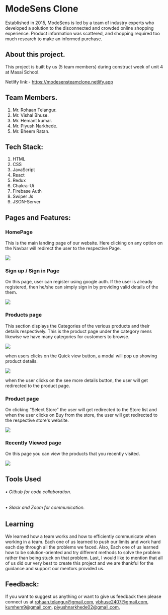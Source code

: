 # ModeSens Clone
<p>	Established in 2015, ModeSens is led by a team of industry experts who developed a solution to the disconnected and crowded online shopping experience. Product information was scattered, and shopping required too much research to make an informed purchase. </p>

## About this project.
This project is built by us (5 team members) during construct week of unit 4 at Masai School.

Netlify link:- https://modesensteamclone.netlify.app 

## Team Members.
1.	Mr. Rohaan Telangur.
2.	Mr. Vishal Bhuse.
3.	Mr. Hemant kumar.
4.	Mr. Piyush Narkhede.
5.	Mr. Bheem Ratan.


## Tech Stack:
1.	HTML
2.	CSS
3.	JavaScript
4.  React
5.  Redux
6.  Chakra-Ui
7.  Firebase Auth
8.  Swiper Js
9.  JSON-Server

## Pages and Features:

### HomePage
<p>This is the main landing page of our website. Here clicking on any option on the Navbar will redirect the user to the respective Page.</p>
<img src="https://miro.medium.com/max/1400/1*kegvN6wJ-eovgMgbo4MRAg.jpeg"/>

### Sign up / Sign in Page
<p>On this page, user can register using google auth. If the user is already registered, then he/she can simply sign in by providing valid details of the them.</p>
<img src="https://miro.medium.com/max/1400/1*wOhPAJ6eit2Sz9Ckccj9EQ.png"/>

### Products page
<p>This section displays the Categories of the verious products and their details respectively. This is the product page under the category mens likewise we have many categories for customers to browse.</p>
<img src="https://miro.medium.com/max/1400/1*rIyxQ8If6a5eAY0Rbmvevw.jpeg"/>

<p>when users clicks on the Quick view button, a modal will pop up showing product details.</p>
<img src="https://miro.medium.com/max/1400/1*zqtA6QBm-RUbAw7fOkPK7g.png"/>

<p>when the user clicks on the see more details button, the user will get redirected to the product page.</p>

### Product page
<p>On clicking “Select Store” the user will get redirected to the Store list and when the user clicks on Buy from the store, the user will get redirected to the respective store's website.</p>
<img src="https://miro.medium.com/max/1400/1*-BET0EZA2kZUp_F7_4TvKQ.jpeg" />

### Recently Viewed page
<p>On this page you can view the products that you recently visited.</p>
<img src="https://miro.medium.com/max/1400/1*bJ46ba2naCEn6jVZBDU-lQ.jpeg"/>


## Tools Used

###### • Github for code collaboration.
###### • Slack and Zoom for communication.

## Learning
<p>We learned how a team works and how to efficiently communicate when working in a team. Each one of us learned to push our limits and work hard each day through all the problems we faced. Also, Each one of us learned how to be solution-oriented and try different methods to solve the problem rather than being stuck on that problem. Last, I would like to mention that all of us did our very best to create this project and we are thankful for the guidance and support our mentors provided us.</p>

## Feedback:
If you want to suggest us anything or want to give us feedback then please connect us at rohaan.telangur@gmail.com, vbhuse2407@gmail.com, kumhem9@gmail.com, piyushnarkhede02@gmail.com, 


